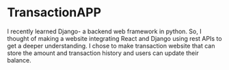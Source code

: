 # TransactionAPP
I recently learned Django- a backend web framework in python. So, I thought of making a website integrating React and Django using rest APIs to get a deeper understanding. I chose to make transaction website that can store the amount and transaction history and users can update their balance.
